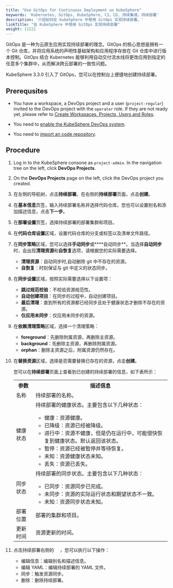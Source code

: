 ```yaml
---
title: "Use GitOps for Continuous Deployment on KubeSphere"
keywords: 'Kubernetes, GitOps, KubeSphere, CI，CD, 持续集成，持续部署'
description: '介绍如何在 KubeSphere 中使用 GitOps 实现持续部署。'
linkTitle: "在 KubeSphere 中使用 GitOps 实现持续部署"
weight: 11221
---
```

GitOps 是一种为云原生应用实现持续部署的理念。GitOps 的核心思想是拥有一个 Git 仓库，并将应用系统的声明性基础架构和应用程序存放在 Git 仓库中进行版本控制。GitOps 结合 Kubernetes 能够利用自动交付流水线将更改应用到指定的任意多个集群中，从而解决跨云部署的一致性问题。

KubeSphere 3.3.0 引入了 GitOps，您可以在控制台上便捷地创建持续部署。

## Prerequsites

- You have a workspace, a DevOps project and a user (`project-regular`) invited to the DevOps project with the `operator` role. If they are not ready yet, please refer to [Create Workspaces, Projects, Users and Roles](../../../../quick-start/create-workspace-and-project/).

- You need to [enable the KubeSphere DevOps system](../../../../pluggable-components/devops/).

- You need to [import an code repository](../../../../devops-user-guide/how-to-use/code-repositories/import-code-repositories/).

## Procedure

1. Log in to the KubeSphere consone as `project-admin`. In the navigation tree on the left, click **DevOps Projects**.

2. On the **DevOps Projects** page on the left, click the DevOps project you created.

3. 在左侧的导航树，点击**持续部署**。在右侧的**持续部署**页面，点击**创建**。

4. 在**基本信息**页签，输入持续部署名称并选择代码仓库，您也可以设置别名和添加描述信息，点击**下一步**。

5. 在**部署设置**页签，选择持续部署的部署集群和项目。

6. 在**代码仓库设置**区域，设置代码仓库的分支或标签以及清单文件路径。

7. 在**同步策略**区域，您可以选择**手动同步**或****自动同步**。当选择**自动同步**时，会出现**清理资源**和**自恢复**选项，请根据您的实际需要选择。

    - **清理资源**：自动同步时,自动删除 git 中不存在的资源。
    - **自恢复**：时刻保证与 git 中定义的状态同步。

8.  在**同步设置**区域，按照实际需要选择以下设置项：
    - **跳过规范校验**：不校验资源规范性。
    - **自动创建项目**：在同步的过程中，自动创建项目。
    - **最后清理**：直到所有的资源都已经同步且处于健康状态才删除不存在的资源。
    - **仅应用未同步**：仅应用未同步的资源。

9.  在**依赖清理策略**区域，选择一个清理策略：
    - **foreground**：先删除附属资源，再删除主资源。
    - **background**：先删除主资源，再删除附属资源。
    - **orphan**：删除主资源之后，附属资源仍然存在。

10. 在**替换资源**区域，选择是否需要替换已存在的资源，点击**创建**。
    
    您可以在**持续部署**页面上查看到已创建的持续部署的信息，如下表所示：

    <table>
    <tbody>
      <tr>
      	<th>参数</th>
       	<th>描述信息</th>
      </tr>
      <tr>
        <td>名称</td>
        <td>持续部署的名称。</td>
      </tr>
      <tr>
        <td>健康状态</td>
        <td>持续部署的健康状态。主要包含以下几种状态：<br/>
           <ul>
           <li>健康：资源健康。</li>
           <li>已降级：资源已经被降级。</li>
           <li>进行中：资源不健康，但是仍在运行中，可能很快恢复到健康状态。默认返回该状态。</li>
           <li>暂停：资源已经被暂停并等待恢复。</li>
           <li>未知：资源健康状态未知。</li>
           <li>丢失：资源已丢失。</li></td>
      </tr>
      <tr>
        <td>同步状态</td>
        <td>持续部署的同步状态。主要包含以下几种状态：<br/>
           <ul>
           <li>已同步：资源同步已完成。</li>
           <li>未同步：资源的实际运行状态和期望状态不一致。</li>
           <li>未知：资源同步状态未知。</li></td>
      </tr>
      <tr>
         <td>部署位置</td>
        <td>部署的集群和项目。</td>
      </tr>
      <tr>
        <td>更新时间</td>
        <td>资源更新的时间。</td>
      </tr>
    </tbody>
    </table>

11. 点击持续部署右侧的 <img src="/images/docs/common-icons/three-dots.png" width="15" />，您可以执行以下操作：
    - 编辑信息：编辑别名和描述信息。
    - 编辑 YAML：编辑持续部署的 YAML 文件。
    - 同步：触发资源同步。
    - 删除：删除持续部署。